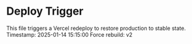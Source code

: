 # Deploy Trigger

This file triggers a Vercel redeploy to restore production to stable state.
Timestamp: 2025-01-14 15:15:00
Force rebuild: v2

